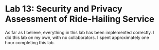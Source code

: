 # Lab 13: Security and Privacy Assessment of Ride-Hailing Service

As far as I believe, everything in this lab has been implemented correctly.
I did this lab on my own, with no collaborators. I spent approximately one hour completing this lab.